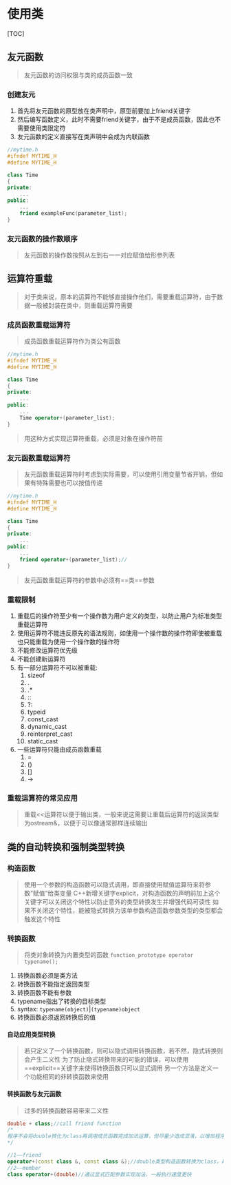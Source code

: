 # 使用类

[TOC]

<!--$$\int_{-\infty}^{\infty} e^{-x^2} = \sqrt{\pi}$$-->

## 友元函数
>
> 友元函数的访问权限与类的成员函数一致
>
### 创建友元

1. 首先将友元函数的原型放在类声明中，原型前要加上friend关键字
2. 然后编写函数定义，此时不需要friend关键字，由于不是成员函数，因此也不需要使用类限定符
3. 友元函数的定义直接写在类声明中会成为内联函数

```c++
//mytime.h
#ifndef MYTIME_H
#define MYTIME_H

class Time
{
private:
    ...
public:
    ...
    friend exampleFunc(parameter_list);
} 
```

### 友元函数的操作数顺序
>
> 友元函数的操作数按照从左到右一一对应赋值给形参列表

## 运算符重载
>
> 对于类来说，原本的运算符不能够直接操作他们，需要重载运算符，由于数据一般被封装在类中，则重载运算符需要
>
### 成员函数重载运算符
>
> 成员函数重载运算符作为类公有函数

```cpp
//mytime.h
#ifndef MYTIME_H
#define MYTIME_H

class Time
{
private:
    ...
public:
    ...
    Time operator+(parameter_list);
} 
```

> 用这种方式实现运算符重载，必须是对象在操作符前
>
### 友元函数重载运算符
>
> 友元函数重载运算符时考虑到实际需要，可以使用引用变量节省开销，但如果有特殊需要也可以按值传递

```cpp
//mytime.h
#ifndef MYTIME_H
#define MYTIME_H

class Time
{
private:
    ...
public:
    ...
    friend operator+(parameter_list);//
} 
```

> 友元函数重载运算符的参数中必须有==类==参数
>
### 重载限制

1. 重载后的操作符至少有一个操作数为用户定义的类型，以防止用户为标准类型重载运算符
2. 使用运算符不能违反原先的语法规则，如使用一个操作数的操作符即使被重载也只能重载为使用一个操作数的操作符
3. 不能修改运算符优先级
4. 不能创建新运算符
5. 有一部分运算符不可以被重载:
    1. sizeof
    2. .
    3. .*
    4. ::
    5. ?:
    6. typeid
    7. const_cast
    8. dynamic_cast
    9. reinterpret_cast
    10. static_cast
6. 一些运算符只能由成员函数重载
    1. =
    2. ()
    3. []
    4. ->

### 重载运算符的常见应用
>
> 重载<<运算符以便于输出类，一般来说这需要让重载后运算符的返回类型为ostream&，以便于可以像通常那样连续输出

## 类的自动转换和强制类型转换

### 构造函数
>
> 使用一个参数的构造函数可以隐式调用，即直接使用赋值运算符来将参数“赋值”给类变量
> C++新增关键字explicit，对构造函数的声明前加上这个关键字可以关闭这个特性以防止意外的类型转换发生并增强代码可读性
> 如果不关闭这个特性，能被隐式转换为该单参数构造函数参数类型的类型都会触发这个特性

### 转换函数
>
> 将类对象转换为内置类型的函数
> `function_prototype operator typename();`

1. 转换函数必须是类方法
2. 转换函数不能指定返回类型
3. 转换函数不能有参数
4. typename指出了转换的目标类型
5. syntax: `typename(object)`|`(typename)object`
6. 转换函数必须返回转换后的值

#### 自动应用类型转换
>
> 若只定义了一个转换函数，则可以隐式调用转换函数，若不然，隐式转换则会产生二义性
> 为了防止隐式转换带来的可能的错误，可以使用==explicit==关键字来使得转换函数只可以显式调用
> 另一个方法是定义一个功能相同的非转换函数来使用
>
#### 转换函数与友元函数
>
> 过多的转换函数容易带来二义性

```cpp
double + class;//call friend function
/*
程序不会将double转化为class再调用成员函数完成加法运算，但尽量少造成混淆，以增加程序可读性
*/
```

```cpp title="plus_achieve.cpp"
//1——friend
operator+(const class &, const class &);//double类型构造函数转换为class，再由友元函数实现加法，由于调用构造函数，开销更大
//2——member
class operator+(double)//通过显式匹配参数实现加法，一般执行速度更快
```
